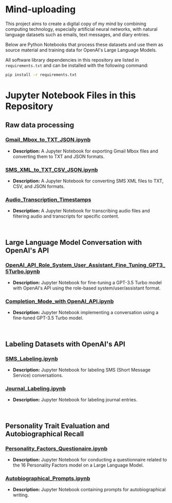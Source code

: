# Mind-uploading

This project aims to create a digital copy of my mind by combining computing technology, especially artificial neural networks, with natural language datasets such as emails, text messages, and diary entries.

Below are Python Notebooks that process these datasets and use them as source material and training data for OpenAI's Large Language Models.

All software library dependencies in this repository are listed in `requirements.txt` and can be installed with the following command:

```bash
pip install -r requirements.txt
```

# Jupyter Notebook Files in this Repository

## Raw data processing

### [Gmail_Mbox_to_TXT_JSON.ipynb](https://github.com/isaac-mackey/mind-uploading/blob/main/Gmail_Mbox_to_TXT_JSON.ipynb)

- **Description:** A Jupyter Notebook for exporting Gmail Mbox files and converting them to TXT and JSON formats.

### [SMS_XML_to_TXT_CSV_JSON.ipynb](https://github.com/isaac-mackey/mind-uploading/blob/main/SMS_XML_to_TXT_CSV_JSON.ipynb)

- **Description:** A Jupyter Notebook for converting SMS XML files to TXT, CSV, and JSON formats.

### [Audio_Transcription_Timestamps](https://github.com/isaac-mackey/mind-uploading/blob/main/Audio_Transcription_Timestamps.ipynb)

- **Description:** A Jupyter Notebook for transcribing audio files and filtering audio and transcripts for specific content.

</br>

## Large Language Model Conversation with OpenAI's API 

### [OpenAI_API_Role_System_User_Assistant_Fine_Tuning_GPT3_5Turbo.ipynb](https://github.com/isaac-mackey/mind-uploading/blob/main/OpenAI_API_Role_System_User_Assistant_Fine_Tuning_GPT3_5Turbo.ipynb)

- **Description:** Jupyter Notebook for fine-tuning a GPT-3.5 Turbo model with OpenAI's API using the role-based system/user/assistant format.

### [Completion_Mode_with OpenAI_API.ipynb](https://github.com/isaac-mackey/mind-uploading/blob/main/IsaacBot_SMS_Completion_Mode_GPT3_5Turbo.ipynb)

- **Description:** Jupyter Notebook implementing a conversation using a fine-tuned GPT-3.5 Turbo model.

</br>

## Labeling Datasets with OpenAI's API

### [SMS_Labeling.ipynb](https://github.com/isaac-mackey/mind-uploading/blob/main/SMS_Labeling.ipynb)

- **Description:** Jupyter Notebook for labeling SMS (Short Message Service) conversations.

### [Journal_Labeling.ipynb](https://github.com/isaac-mackey/mind-uploading/blob/main/Journal_Labeling.ipynb)

- **Description:** Jupyter Notebook for labeling journal entries.

</br>

## Personality Trait Evaluation and Autobiographical Recall

### [Personality_Factors_Questionaire.ipynb](https://github.com/isaac-mackey/mind-uploading/blob/main/16_Personality_Factors_Questionaire.ipynb)

- **Description:** Jupyter Notebook for conducting a questionnaire related to the 16 Personality Factors model on a Large Language Model.

### [Autobiographical_Prompts.ipynb](https://github.com/isaac-mackey/mind-uploading/blob/main/Autobiographical_Prompts.ipynb)

- **Description:** Jupyter Notebook containing prompts for autobiographical writing.
